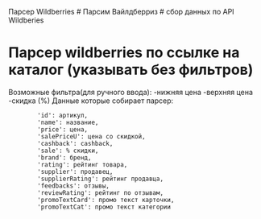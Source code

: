 Парсер Wildberries # Парсим Вайлдберриз # сбор данных по API Wildberies

# Парсер wildberries по ссылке на каталог (указывать без фильтров)


Возможные фильтра(для ручного ввода): 
    -нижняя цена
    -верхняя цена
    -скидка (%)
Данные которые собирает парсер:

            'id': артикул,
            'name': название,
            'price': цена,
            'salePriceU': цена со скидкой,
            'cashback': cashback,
            'sale': % скидки,
            'brand': бренд,
            'rating': рейтинг товара,
            'supplier': продавец,
            'supplierRating': рейтинг продавца,
            'feedbacks': отзывы,
            'reviewRating': рейтинг по отзывам,
            'promoTextCard': промо текст карточки,
            'promoTextCat': промо текст категории
